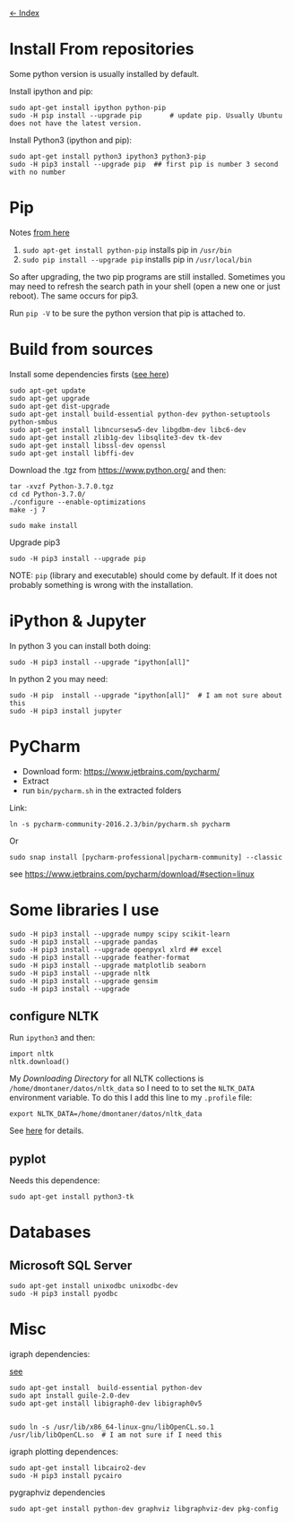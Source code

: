 [<- Index](000_index.md)

Install From repositories
=======================================================================

Some python version is usually installed by default. 

Install ipython and pip: 

    sudo apt-get install ipython python-pip
    sudo -H pip install --upgrade pip       # update pip. Usually Ubuntu does not have the latest version.

Install Python3 (ipython and pip):

    sudo apt-get install python3 ipython3 python3-pip
    sudo -H pip3 install --upgrade pip  ## first pip is number 3 second with no number    

Pip
=======================================================================

Notes [from here](http://askubuntu.com/questions/612709/trouble-with-pip-on-14-04)

1. `sudo apt-get install python-pip` installs pip in `/usr/bin`
2. `sudo pip install --upgrade pip`  installs pip in `/usr/local/bin`

So after upgrading, the two pip programs are still installed. Sometimes you may need to refresh the search path in your shell (open a new one or just reboot). The same occurs for pip3.

Run `pip -V` to be sure the python version that pip is attached to.


Build from sources
=======================================================================

Install some dependencies firsts ([see here](https://stackoverflow.com/questions/27022373/python3-importerror-no-module-named-ctypes-when-using-value-from-module-mul/41310760))
```
sudo apt-get update
sudo apt-get upgrade
sudo apt-get dist-upgrade
sudo apt-get install build-essential python-dev python-setuptools python-smbus
sudo apt-get install libncursesw5-dev libgdbm-dev libc6-dev
sudo apt-get install zlib1g-dev libsqlite3-dev tk-dev
sudo apt-get install libssl-dev openssl
sudo apt-get install libffi-dev
```

Download the .tgz from https://www.python.org/ and then:

    tar -xvzf Python-3.7.0.tgz 
    cd cd Python-3.7.0/
    ./configure --enable-optimizations
    make -j 7
    
    sudo make install
    
Upgrade pip3

    sudo -H pip3 install --upgrade pip

NOTE: `pip` (library and executable) should come by default. If it does not probably something is wrong with the installation.


iPython & Jupyter
=======================================================================

In python 3 you can install both doing:

    sudo -H pip3 install --upgrade "ipython[all]"

In python 2 you may need:

    sudo -H pip  install --upgrade "ipython[all]"  # I am not sure about this
    sudo -H pip3 install jupyter

PyCharm
=======================================================================

- Download form: https://www.jetbrains.com/pycharm/
- Extract
- run `bin/pycharm.sh` in the extracted folders

Link:

    ln -s pycharm-community-2016.2.3/bin/pycharm.sh pycharm

Or

    sudo snap install [pycharm-professional|pycharm-community] --classic

see <https://www.jetbrains.com/pycharm/download/#section=linux>


Some libraries I use
=======================================================================

```
sudo -H pip3 install --upgrade numpy scipy scikit-learn
sudo -H pip3 install --upgrade pandas
sudo -H pip3 install --upgrade openpyxl xlrd ## excel
sudo -H pip3 install --upgrade feather-format
sudo -H pip3 install --upgrade matplotlib seaborn
sudo -H pip3 install --upgrade nltk
sudo -H pip3 install --upgrade gensim
sudo -H pip3 install --upgrade 
```

configure NLTK
------------------------------------------

Run `ipython3` and then: 

    import nltk
    nltk.download()

My _Downloading Directory_ for all NLTK collections is `/home/dmontaner/datos/nltk_data` so I need to to set the `NLTK_DATA` environment variable. To do this I add this line to my `.profile` file:

    export NLTK_DATA=/home/dmontaner/datos/nltk_data

See [here](http://stackoverflow.com/questions/3522372/how-to-config-nltk-data-directory-from-code) for details.

pyplot
------------------------------------------

Needs this dependence:

    sudo apt-get install python3-tk



Databases
================================================================================


Microsoft SQL Server
--------------------------------------------------------------------------------

    sudo apt-get install unixodbc unixodbc-dev
    sudo -H pip3 install pyodbc
    
Misc
================================================================================

igraph dependencies:

[see](https://askubuntu.com/questions/1007591/usr-bin-ld-cannot-find-lopencl)


    sudo apt-get install  build-essential python-dev
    sudo apt install guile-2.0-dev
    sudo apt-get install libigraph0-dev libigraph0v5
    

    sudo ln -s /usr/lib/x86_64-linux-gnu/libOpenCL.so.1 /usr/lib/libOpenCL.so  # I am not sure if I need this

igraph plotting dependences:

    sudo apt-get install libcairo2-dev
    sudo -H pip3 install pycairo


pygraphviz dependencies

    sudo apt-get install python-dev graphviz libgraphviz-dev pkg-config
    

